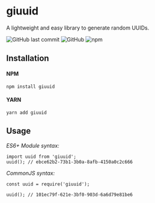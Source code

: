 # giuuid
A lightweight and easy library to generate random UUIDs.

![GitHub last commit](https://img.shields.io/github/last-commit/gizellysteffanny/giuuid)
![GitHub](https://img.shields.io/github/license/gizellysteffanny/giuuid?color=blue)
![npm](https://img.shields.io/npm/v/giuuid?color=ff5d8f&label=version)

## Installation

#### NPM
```
npm install giuuid
```

#### YARN
```
yarn add giuuid
```

## Usage

_ES6+ Module syntax:_
```
import uuid from 'giuuid';
uuid(); // ebce62b2-73b1-3b0a-8afb-4150a0c2c666

```

_CommonJS syntax:_
```
const uuid = require('giuuid');

uuid(); // 101ec79f-621e-3bf0-903d-6a6d79e81be6
```